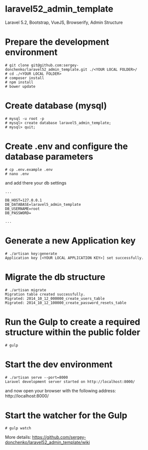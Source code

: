 # laravel52_admin_template
Laravel 5.2, Bootstrap, VueJS, Browserify, Admin Structure

# Prepare the development environment
```shell
# git clone git@github.com:sergey-donchenko/laravel52_admin_template.git ./<YOUR LOCAL FOLDER>/
# cd ./<YOUR LOCAL FOLDER>
# composer install
# npm install
# bower update
```
# Create database (mysql)
```shell
# mysql -u root -p
# mysql> create database laravel5_admin_template;
# mysql> quit;
```

# Create .env and configure the database parameters
```shell
# cp .env.example .env
# nano .env
```

and add there your db settings
```shell
...

DB_HOST=127.0.0.1
DB_DATABASE=laravel5_admin_template
DB_USERNAME=root     
DB_PASSWORD=      

...
```
# Generate a new Application key
```shell
# ./artisan key:generate
Application key [<YOUR LOCAL APPLICATION KEY>] set successfully.
```

# Migrate the db structure
```shell
# ./artisan migrate
Migration table created successfully.
Migrated: 2014_10_12_000000_create_users_table
Migrated: 2014_10_12_100000_create_password_resets_table
```

# Run the Gulp to create a required structure within the public folder
```shell
# gulp
```

# Start the dev environment
```shell
# ./artisan serve --port=8000
Laravel development server started on http://localhost:8000/
```

and now open your browser with the following address: http://localhost:8000/

# Start the watcher for the Gulp
```shell
# gulp watch
```


More details: https://github.com/sergey-donchenko/laravel52_admin_template/wiki
